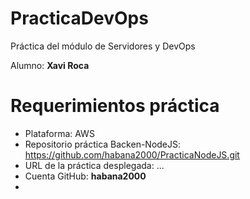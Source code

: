 # PracticaDevOps
Práctica del módulo de Servidores y DevOps

Alumno: **Xavi Roca**


# Requerimientos práctica

* Plataforma: AWS
* Repositorio práctica Backen-NodeJS: https://github.com/habana2000/PracticaNodeJS.git
* URL de la práctica desplegada: ...
* Cuenta GitHub: **habana2000**
* 


